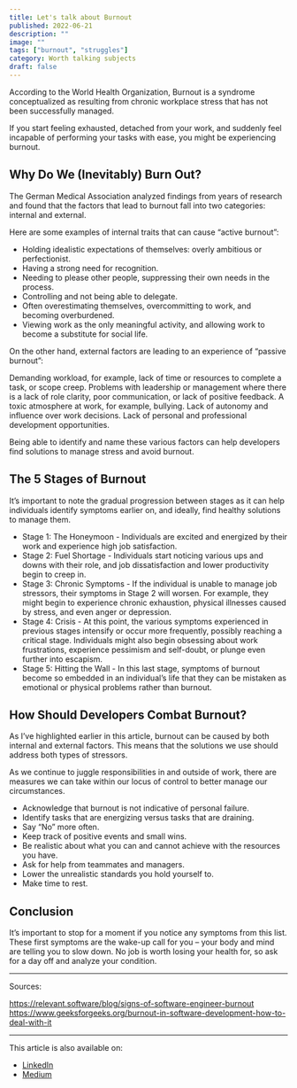 ```yaml
---
title: Let's talk about Burnout
published: 2022-06-21
description: ""
image: ""
tags: ["burnout", "struggles"]
category: Worth talking subjects
draft: false
---
```


According to the World Health Organization, Burnout is a syndrome conceptualized as resulting from chronic workplace stress that has not been successfully managed.

If you start feeling exhausted, detached from your work, and suddenly feel incapable of performing your tasks with ease, you might be experiencing burnout.

## Why Do We (Inevitably) Burn Out?
The German Medical Association analyzed findings from years of research and found that the factors that lead to burnout fall into two categories: internal and external.

Here are some examples of internal traits that can cause “active burnout”:

* Holding idealistic expectations of themselves: overly ambitious or perfectionist.
* Having a strong need for recognition.
* Needing to please other people, suppressing their own needs in the process.
* Controlling and not being able to delegate.
* Often overestimating themselves, overcommitting to work, and becoming overburdened.
* Viewing work as the only meaningful activity, and allowing work to become a substitute for social life.

On the other hand, external factors are leading to an experience of “passive burnout”:

Demanding workload, for example, lack of time or resources to complete a task, or scope creep.
Problems with leadership or management where there is a lack of role clarity, poor communication, or lack of positive feedback.
A toxic atmosphere at work, for example, bullying.
Lack of autonomy and influence over work decisions.
Lack of personal and professional development opportunities.

Being able to identify and name these various factors can help developers find solutions to manage stress and avoid burnout.

## The 5 Stages of Burnout
It’s important to note the gradual progression between stages as it can help individuals identify symptoms earlier on, and ideally, find healthy solutions to manage them.

* Stage 1: The Honeymoon - Individuals are excited and energized by their work and experience high job satisfaction.
* Stage 2: Fuel Shortage - Individuals start noticing various ups and downs with their role, and job dissatisfaction and lower productivity begin to creep in.
* Stage 3: Chronic Symptoms - If the individual is unable to manage job stressors, their symptoms in Stage 2 will worsen. For example, they might begin to experience chronic exhaustion, physical illnesses caused by stress, and even anger or depression.
* Stage 4: Crisis - At this point, the various symptoms experienced in previous stages intensify or occur more frequently, possibly reaching a critical stage. Individuals might also begin obsessing about work frustrations, experience pessimism and self-doubt, or plunge even further into escapism.
* Stage 5: Hitting the Wall - In this last stage, symptoms of burnout become so embedded in an individual’s life that they can be mistaken as emotional or physical problems rather than burnout.

## How Should Developers Combat Burnout?
As I’ve highlighted earlier in this article, burnout can be caused by both internal and external factors. This means that the solutions we use should address both types of stressors.

As we continue to juggle responsibilities in and outside of work, there are measures we can take within our locus of control to better manage our circumstances.

* Acknowledge that burnout is not indicative of personal failure.
* Identify tasks that are energizing versus tasks that are draining.
* Say “No” more often.
* Keep track of positive events and small wins.
* Be realistic about what you can and cannot achieve with the resources you have.
* Ask for help from teammates and managers.
* Lower the unrealistic standards you hold yourself to.
* Make time to rest.

## Conclusion
It’s important to stop for a moment if you notice any symptoms from this list. These first symptoms are the wake-up call for you – your body and mind are telling you to slow down. No job is worth losing your health for, so ask for a day off and analyze your condition.


-------
Sources:  

https://relevant.software/blog/signs-of-software-engineer-burnout
https://www.geeksforgeeks.org/burnout-in-software-development-how-to-deal-with-it

-----------
This article is also available on:  
* [LinkedIn](https://www.linkedin.com/pulse/lets-talk-burnout-ayoub-abidi/)
* [Medium](https://ayoub3bidi.medium.com/lets-talk-about-burnout-340387831b67)